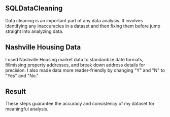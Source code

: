 ## SQLDataCleaning
Data cleaning is an important part of any data analysis. 
It involves identifying any inaccuracies in a dataset and then fixing them before jump straight into analyzing data.
## Nashville Housing Data
I used Nashville Housing market data to standardize date formats, fillmissing property addresses,
and break down address details for precision. 
I also made data more reader-friendly by changing "Y" and "N" to "Yes" and "No." 

## Result
These steps guarantee the accuracy and consistency of my dataset for meaningful analysis.
